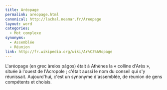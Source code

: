 ```yaml
---
title: Aréopage
permalink: areopage.html
canonical: http://lachal.neamar.fr/Areopage
layout: word
categories:
  - Mot complexe
synonyms:
  - Assemblée
  - Réunion
link: http://fr.wikipedia.org/wiki/Ar%C3%A9opage
---
```


L'aréopage (en grec àreios págos) était à Athènes la « colline d'Arès », située à l'ouest de l'Acropole ; c'était aussi le nom du conseil qui s'y réunissait.
Aujourd'hui, c'est un synonyme d'assemblée, de réunion de gens compétents et choisis.

